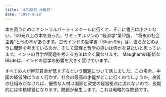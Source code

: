 ```yaml
---
title: '4月28日 木曜日'
date: '1994-4-28'
---
```


本を買うためにセントラルパーティスクールに行くと、そこに書店は小さくない、100元以上の本を買った、サミュエルソンの "経済学"第12版、 "将来の社会主義"と他の本があります。古代インドの哲学書「Shun Shi」は、彼らがどのように問題を考えているのか、そして論理と哲学の違いは何かを見たいと思っています。インドの哲学が問題を考える方法は全く異なります。 Maughamの斬新なBladeは、インドの哲学の影響を大きく受けています。

すべての人が幹部賃金が低すぎるという問題について話しました。この場合、中国の経営陣はうまく行かず、社会の最高の才能がどこに行くのでしょうか。良質の仕組みがなければ、優秀な人材は国家と政党の経営拠点に流れないので、長期的には中核経営になります。問題が発生します。これは戦略的な問題です。
